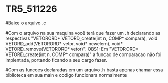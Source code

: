 # TR5_511226
#Baixe o arquivo .c

#Com o arquivo na sua maquina você terá que fazer um .h declarando as respectivas "VETORORD* VETORD_create(int n, COMP* compara), void VETORD_add(VETORORD* vetor, void* newelem), void* VETORD_remove(VETORORD* vetor)". OBS1: Em "VETORORD* VETORD_create(int n, COMP* compara)" a funcao de comparacao não foi implentada, portando ficando a seu cargo fazer.

#Com as funcoes declaradas em um arquivo .h basta apenas chamar essa biblioteca em sua main e codigo funcionara normalmente
